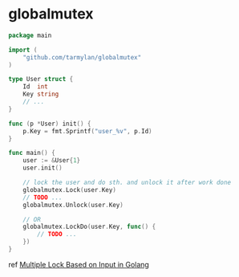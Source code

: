 # globalmutex

```go
package main

import (
    "github.com/tarmylan/globalmutex"
)

type User struct {
    Id  int
    Key string
    // ...
}

func (p *User) init() {
    p.Key = fmt.Sprintf("user_%v", p.Id)
}

func main() {
    user := &User{1}
    user.init()

    // lock the user and do sth. and unlock it after work done
    globalmutex.Lock(user.Key)
    // TODO ...
    globalmutex.Unlock(user.Key)

    // OR
    globalmutex.LockDo(user.Key, func() {
        // TODO ...
    })
}
```

ref [Multiple Lock Based on Input in Golang](https://medium.com/@kf99916/multiple-lock-based-on-input-in-golang-74931a3c8230)

